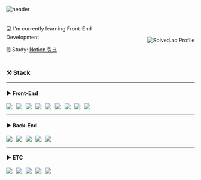 ![header](https://capsule-render.vercel.app/api?type=waving&color=gradient&customColorList=10&height=200&text=Minhyuk's%20GITHUB&fontSize=50&animation=twinkling)

<div style="display: flex; justify-content: space-between; align-items: center; margin: 20px 0; flex-wrap: wrap;">
  <div style="max-width: 60%;">
    <p>💻 I’m currently learning Front-End Development</p>
    <p>
      🗒️ Study: 
      <a href="https://almond-drip-5f0.notion.site/13c221c9c51380ac8407c0633ec117f6" target="_blank">
        <i class="fab fa-notion"></i> Notion 링크
      </a>
    </p>
  </div>
  <div style="flex-shrink: 0;">
    <img src="http://mazassumnida.wtf/api/v2/generate_badge?boj=labcs" alt="Solved.ac Profile" style="max-width: 150px; height: auto;"/>
  </div>
</div>

<h3>⚒️ Stack</h3>
<hr/>

<h4>▶️ Front-End</h4>
<div style="display: flex; flex-wrap: wrap; gap: 10px;">
  <img src="https://img.shields.io/badge/HTML5-E34F26?style=flat-square&logo=html5&logoColor=white"/>
  <img src="https://img.shields.io/badge/CSS3-1572B6?style=flat-square&logo=css3&logoColor=white"/>
  <img src="https://img.shields.io/badge/JavaScript-F7DF1E?style=flat-square&logo=javascript&logoColor=black"/>
  <img src="https://img.shields.io/badge/React-61DAFB?style=flat-square&logo=React&logoColor=black"/>
  <img src="https://img.shields.io/badge/Typescript-3178C6?style=flat-square&logo=Typescript&logoColor=white"/>
  <img src="https://img.shields.io/badge/Next.js-000000?style=flat-square&logo=Next.js&logoColor=white"/>
  <img src="https://img.shields.io/badge/Tailwind CSS-06B6D4?style=flat-square&logo=Tailwind CSS&logoColor=white"/>
  <img src="https://img.shields.io/badge/Bootstrap-7952B3?style=flat-square&logo=bootstrap&logoColor=white"/>
  <img src="https://img.shields.io/badge/styled components-DB7093?style=flat-square&logo=styled-components&logoColor=white"/>
</div>
<hr/>

<h4>▶️ Back-End</h4>
<div style="display: flex; flex-wrap: wrap; gap: 10px;">
  <img src="https://img.shields.io/badge/Node.js-339933?style=flat-square&logo=Node.js&logoColor=white"/>
  <img src="https://img.shields.io/badge/Express-000000?style=flat-square&logo=Express&logoColor=white"/>
  <img src="https://img.shields.io/badge/MongoDB-47A248?style=flat-square&logo=MongoDB&logoColor=white"/>
  <img src="https://img.shields.io/badge/MySQL-4479A1?style=flat-square&logo=MySQL&logoColor=white"/>
  <img src="https://img.shields.io/badge/Python-3776AB?style=flat-square&logo=Python&logoColor=white"/>
</div>
<hr/>

<h4>▶️ ETC</h4>
<div style="display: flex; flex-wrap: wrap; gap: 10px;">
  <img src="https://img.shields.io/badge/Heroku-430098?style=flat-square&logo=Heroku&logoColor=white"/>
  <img src="https://img.shields.io/badge/Vercel-000000?style=flat-square&logo=Vercel&logoColor=white"/>
  <img src="https://img.shields.io/badge/Visual Studio Code-007ACC?style=flat-square&logo=Visual Studio Code&logoColor=white"/>
  <img src="https://img.shields.io/badge/Postman-FF6C37?style=flat-square&logo=Postman&logoColor=white"/>
  <img src="https://img.shields.io/badge/Git-F05032?style=flat-square&logo=git&logoColor=white"/>
</div>

